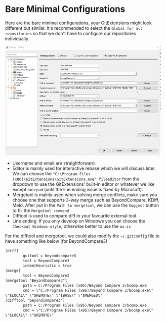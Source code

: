 # Bare Minimal Configurations

Here are the bare minimal configurations, your GitExtensions might look different but similar. It's recommended to select the `Global for all repositories` so that we don't have to configure our repositories individually.

![](../.gitbook/assets/image%20%281%29.png)



* Username and email are straightforward.
* Editor is mainly used for interactive rebase which we will discuss later. We can choose the `"C:\Program Files (x86)\GitExtensions\GitExtensions.exe" fileeditor` from the dropdown to use the GitExtensions' built-in editor or whatever we like except `notepad` \(until the line ending issue is fixed by Microsoft\).
* Mergetool is mainly used when solving merge conflicts, make sure you choose one that supports 3-way merge such as BeyondCompare, KDiff, Meld. After put in the `Path to mergetool`, we can use the `Suggest` button to fill the `Mergetool command`
* Difftool is used to compare diff in your favourite external tool
* Line ending: If you only develop on Windows you can choose the `Checkout Windows-style`, otherwise better to use the `as-is`

For the difftool and mergetool, we could also modify the `~/.gitconfig` file to have something like below \(for BeyondCompare3\)

```text
[diff]
        guitool = beyondcompare3
        tool = BeyondCompare3
        indentHeuristic = true
[merge]
        tool = BeyondCompare3
[mergetool "BeyondCompare3"]
        path = C:/Program Files (x86)/Beyond Compare 3/bcomp.exe
        cmd = \"C:/Program Files (x86)/Beyond Compare 3/bcomp.exe\" \"$LOCAL\" \"$REMOTE\" \"$BASE\" \"$MERGED\"
[difftool "beyondcompare3"]
        path = C:/Program Files (x86)/Beyond Compare 3/bcomp.exe
        cmd = \"C:/Program Files (x86)/Beyond Compare 3/bcomp.exe\" \"$LOCAL\" \"$REMOTE\"
```



